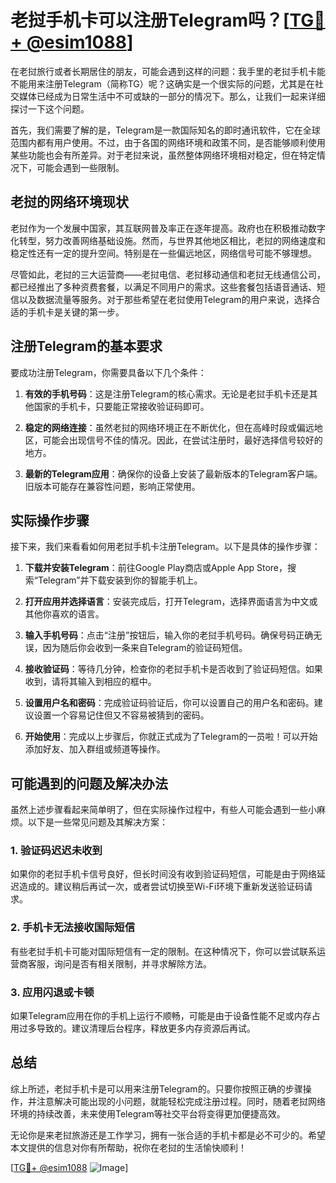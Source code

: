 # 老挝手机卡可以注册Telegram吗？[[TG💪+ @esim1088](https://t.me/s/esim1088)]

在老挝旅行或者长期居住的朋友，可能会遇到这样的问题：我手里的老挝手机卡能不能用来注册Telegram（简称TG）呢？这确实是一个很实际的问题，尤其是在社交媒体已经成为日常生活中不可或缺的一部分的情况下。那么，让我们一起来详细探讨一下这个问题。

首先，我们需要了解的是，Telegram是一款国际知名的即时通讯软件，它在全球范围内都有用户使用。不过，由于各国的网络环境和政策不同，是否能够顺利使用某些功能也会有所差异。对于老挝来说，虽然整体网络环境相对稳定，但在特定情况下，可能会遇到一些限制。

## 老挝的网络环境现状

老挝作为一个发展中国家，其互联网普及率正在逐年提高。政府也在积极推动数字化转型，努力改善网络基础设施。然而，与世界其他地区相比，老挝的网络速度和稳定性还有一定的提升空间。特别是在一些偏远地区，网络信号可能不够理想。

尽管如此，老挝的三大运营商——老挝电信、老挝移动通信和老挝无线通信公司，都已经推出了多种资费套餐，以满足不同用户的需求。这些套餐包括语音通话、短信以及数据流量等服务。对于那些希望在老挝使用Telegram的用户来说，选择合适的手机卡是关键的第一步。

## 注册Telegram的基本要求

要成功注册Telegram，你需要具备以下几个条件：

1. **有效的手机号码**：这是注册Telegram的核心需求。无论是老挝手机卡还是其他国家的手机卡，只要能正常接收验证码即可。
   
2. **稳定的网络连接**：虽然老挝的网络环境正在不断优化，但在高峰时段或偏远地区，可能会出现信号不佳的情况。因此，在尝试注册时，最好选择信号较好的地方。

3. **最新的Telegram应用**：确保你的设备上安装了最新版本的Telegram客户端。旧版本可能存在兼容性问题，影响正常使用。

## 实际操作步骤

接下来，我们来看看如何用老挝手机卡注册Telegram。以下是具体的操作步骤：

1. **下载并安装Telegram**：前往Google Play商店或Apple App Store，搜索“Telegram”并下载安装到你的智能手机上。

2. **打开应用并选择语言**：安装完成后，打开Telegram，选择界面语言为中文或其他你喜欢的语言。

3. **输入手机号码**：点击“注册”按钮后，输入你的老挝手机号码。确保号码正确无误，因为随后你会收到一条来自Telegram的验证码短信。

4. **接收验证码**：等待几分钟，检查你的老挝手机卡是否收到了验证码短信。如果收到，请将其输入到相应的框中。

5. **设置用户名和密码**：完成验证码验证后，你可以设置自己的用户名和密码。建议设置一个容易记住但又不容易被猜到的密码。

6. **开始使用**：完成以上步骤后，你就正式成为了Telegram的一员啦！可以开始添加好友、加入群组或频道等操作。

## 可能遇到的问题及解决办法

虽然上述步骤看起来简单明了，但在实际操作过程中，有些人可能会遇到一些小麻烦。以下是一些常见问题及其解决方案：

### 1. 验证码迟迟未收到

如果你的老挝手机卡信号良好，但长时间没有收到验证码短信，可能是由于网络延迟造成的。建议稍后再试一次，或者尝试切换至Wi-Fi环境下重新发送验证码请求。

### 2. 手机卡无法接收国际短信

有些老挝手机卡可能对国际短信有一定的限制。在这种情况下，你可以尝试联系运营商客服，询问是否有相关限制，并寻求解除方法。

### 3. 应用闪退或卡顿

如果Telegram应用在你的手机上运行不顺畅，可能是由于设备性能不足或内存占用过多导致的。建议清理后台程序，释放更多内存资源后再试。

## 总结

综上所述，老挝手机卡是可以用来注册Telegram的。只要你按照正确的步骤操作，并注意解决可能出现的小问题，就能轻松完成注册过程。同时，随着老挝网络环境的持续改善，未来使用Telegram等社交平台将变得更加便捷高效。

无论你是来老挝旅游还是工作学习，拥有一张合适的手机卡都是必不可少的。希望本文提供的信息对你有所帮助，祝你在老挝的生活愉快顺利！

[[TG💪+ @esim1088](https://t.me/s/esim1088) ![Image](https://i.postimg.cc/4NQfJmqS/Snipaste-2025-05-13-00-14-12.png)]